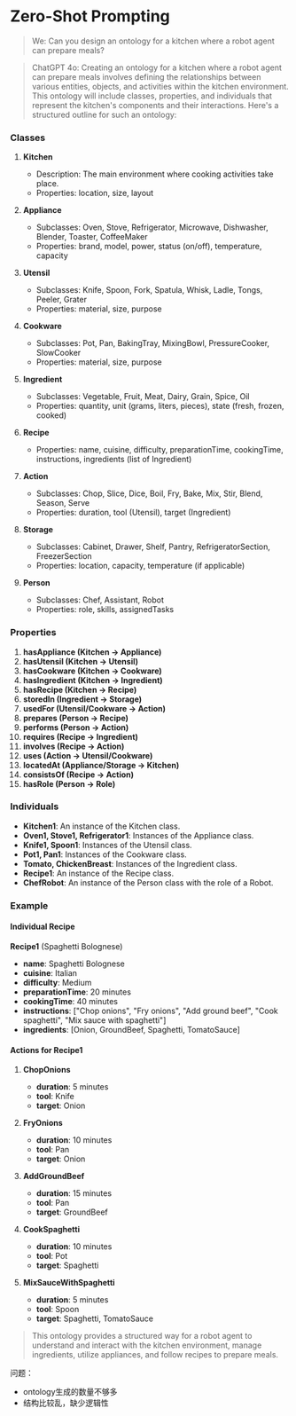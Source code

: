 # Zero-Shot Prompting



> We: Can you design an ontology for a kitchen where a robot agent can prepare meals?



> ChatGPT 4o: Creating an ontology for a kitchen where a robot agent can prepare meals involves defining the relationships between various entities, objects, and activities within the kitchen environment. This ontology will include classes, properties, and individuals that represent the kitchen's components and their interactions. Here's a structured outline for such an ontology:

### Classes

1. **Kitchen**
   - Description: The main environment where cooking activities take place.
   - Properties: location, size, layout

2. **Appliance**
   - Subclasses: Oven, Stove, Refrigerator, Microwave, Dishwasher, Blender, Toaster, CoffeeMaker
   - Properties: brand, model, power, status (on/off), temperature, capacity

3. **Utensil**
   - Subclasses: Knife, Spoon, Fork, Spatula, Whisk, Ladle, Tongs, Peeler, Grater
   - Properties: material, size, purpose

4. **Cookware**
   - Subclasses: Pot, Pan, BakingTray, MixingBowl, PressureCooker, SlowCooker
   - Properties: material, size, purpose

5. **Ingredient**
   - Subclasses: Vegetable, Fruit, Meat, Dairy, Grain, Spice, Oil
   - Properties: quantity, unit (grams, liters, pieces), state (fresh, frozen, cooked)

6. **Recipe**
   - Properties: name, cuisine, difficulty, preparationTime, cookingTime, instructions, ingredients (list of Ingredient)

7. **Action**
   - Subclasses: Chop, Slice, Dice, Boil, Fry, Bake, Mix, Stir, Blend, Season, Serve
   - Properties: duration, tool (Utensil), target (Ingredient)

8. **Storage**
   - Subclasses: Cabinet, Drawer, Shelf, Pantry, RefrigeratorSection, FreezerSection
   - Properties: location, capacity, temperature (if applicable)

9. **Person**
   - Subclasses: Chef, Assistant, Robot
   - Properties: role, skills, assignedTasks

### Properties

1. **hasAppliance (Kitchen -> Appliance)**
2. **hasUtensil (Kitchen -> Utensil)**
3. **hasCookware (Kitchen -> Cookware)**
4. **hasIngredient (Kitchen -> Ingredient)**
5. **hasRecipe (Kitchen -> Recipe)**
6. **storedIn (Ingredient -> Storage)**
7. **usedFor (Utensil/Cookware -> Action)**
8. **prepares (Person -> Recipe)**
9. **performs (Person -> Action)**
10. **requires (Recipe -> Ingredient)**
11. **involves (Recipe -> Action)**
12. **uses (Action -> Utensil/Cookware)**
13. **locatedAt (Appliance/Storage -> Kitchen)**
14. **consistsOf (Recipe -> Action)**
15. **hasRole (Person -> Role)**

### Individuals

- **Kitchen1**: An instance of the Kitchen class.
- **Oven1, Stove1, Refrigerator1**: Instances of the Appliance class.
- **Knife1, Spoon1**: Instances of the Utensil class.
- **Pot1, Pan1**: Instances of the Cookware class.
- **Tomato, ChickenBreast**: Instances of the Ingredient class.
- **Recipe1**: An instance of the Recipe class.
- **ChefRobot**: An instance of the Person class with the role of a Robot.

### Example

#### Individual Recipe

**Recipe1** (Spaghetti Bolognese)
- **name**: Spaghetti Bolognese
- **cuisine**: Italian
- **difficulty**: Medium
- **preparationTime**: 20 minutes
- **cookingTime**: 40 minutes
- **instructions**: ["Chop onions", "Fry onions", "Add ground beef", "Cook spaghetti", "Mix sauce with spaghetti"]
- **ingredients**: [Onion, GroundBeef, Spaghetti, TomatoSauce]

#### Actions for Recipe1

1. **ChopOnions**
   - **duration**: 5 minutes
   - **tool**: Knife
   - **target**: Onion

2. **FryOnions**
   - **duration**: 10 minutes
   - **tool**: Pan
   - **target**: Onion

3. **AddGroundBeef**
   - **duration**: 15 minutes
   - **tool**: Pan
   - **target**: GroundBeef

4. **CookSpaghetti**
   - **duration**: 10 minutes
   - **tool**: Pot
   - **target**: Spaghetti

5. **MixSauceWithSpaghetti**
   - **duration**: 5 minutes
   - **tool**: Spoon
   - **target**: Spaghetti, TomatoSauce

> This ontology provides a structured way for a robot agent to understand and interact with the kitchen environment, manage ingredients, utilize appliances, and follow recipes to prepare meals.



问题：

- ontology生成的数量不够多
- 结构比较乱，缺少逻辑性

